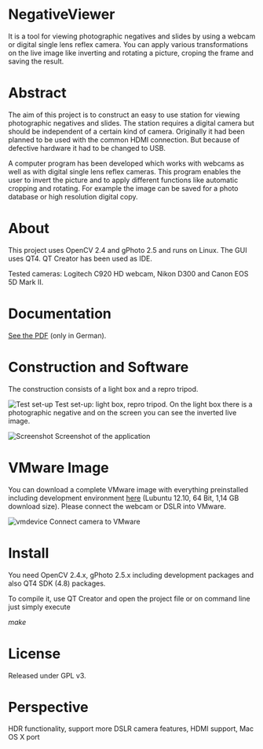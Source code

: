 # NegativeViewer #

It is a tool for viewing photographic negatives and slides by using a webcam or digital single lens reflex camera. You can apply various transformations on the live image like inverting and rotating a picture, croping the frame and saving the result.

# Abstract #

The aim of this project is to construct an easy to use station for viewing photographic negatives and slides. 
The station requires a digital camera but should be independent of a certain kind of camera. Originally it had been planned to be used with the common HDMI connection. But because of defective hardware it had to be changed to USB.

A computer program has been developed which works with webcams as well as with digital single lens reflex cameras. This program enables the user to invert the picture and to apply different functions like automatic cropping and rotating. For example the image can be saved for a photo database or high resolution digital copy.

# About #

This project uses OpenCV 2.4 and gPhoto 2.5 and runs on Linux. The GUI uses QT4. QT Creator has been used as IDE. 

Tested cameras: Logitech C920 HD webcam, Nikon D300 and Canon EOS 5D Mark II.

# Documentation #
[See the PDF](https://raw.github.com/JohannesBiermann/NegativeViewer/master/documentation/2013-NegativeViewer-Documentation.pdf) (only in German).

# Construction and Software #
The construction consists of a light box and a repro tripod.

![Test set-up](https://raw.github.com/JohannesBiermann/NegativeViewer/master/documentation/img/test_set-up.jpg)
Test set-up: light box, repro tripod. On the light box there is a photographic negative and on the screen you can see the inverted live image.

![Screenshot](https://raw.github.com/JohannesBiermann/NegativeViewer/master/documentation/img/Screenshot-Software.png)
Screenshot of the application


# VMware Image #
You can download a complete VMware image with everything preinstalled including development environment [here](https://1drv.ms/u/s!AqvI3XcjuRuRgmmTkGUwVjFfz0zz) (Lubuntu 12.10, 64 Bit, 1,14 GB download size).
Please connect the webcam or DSLR into VMware.

![vmdevice](https://raw.github.com/JohannesBiermann/NegativeViewer/master/documentation/img/vmdevice.png)
Connect camera to VMware

# Install #
You need OpenCV 2.4.x, gPhoto 2.5.x including development packages and also QT4 SDK (4.8) packages. 

To compile it, use QT Creator and open the project file or on command line just simply execute

*make*

# License #
Released under GPL v3.

# Perspective #
HDR functionality, support more DSLR camera features, HDMI support, Mac OS X port
